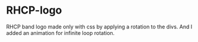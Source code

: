 # RHCP-logo
RHCP band logo made only with css by applying a rotation to the divs. And I added an animation for infinite loop rotation.

